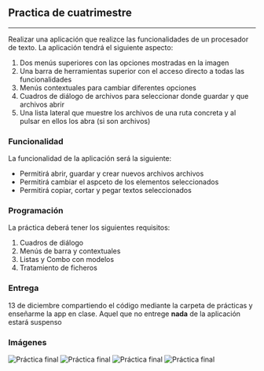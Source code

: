 ## Practica de cuatrimestre
****

Realizar una aplicación que realizce las funcionalidades de un procesador de texto. La aplicación tendrá el siguiente aspecto:

1. Dos menús superiores con las opciones mostradas en la imagen
2. Una barra de herramientas superior con el acceso directo a todas las funcionalidades
3. Menús contextuales para cambiar diferentes opciones
4. Cuadros de diálogo de archivos para seleccionar donde guardar y que archivos abrir
5. Una lista lateral que muestre los archivos de una ruta concreta y al pulsar en ellos los abra (si son archivos)

### Funcionalidad

La funcionalidad de la aplicación será la siguiente:

- Permitirá abrir, guardar y crear nuevos archivos archivos 
- Permitirá cambiar el aspceto de los elementos seleccionados
- Permitirá copiar, cortar y pegar textos seleccionados

### Programación

La práctica deberá tener los siguientes requisitos:

1. Cuadros de diálogo
2. Menús de barra y contextuales
3. Listas y Combo con modelos
4. Tratamiento de ficheros

### Entrega

13 de diciembre compartiendo el código mediante la carpeta de prácticas y enseñarme la app en clase. Aquel que no entrege **nada** de la aplicación estará suspenso

### Imágenes

![Práctica final](https://github.com/DevelopSys/clasepmdm/blob/master/practicas/memory1.png "Práctica versiones") ![Práctica final](https://github.com/DevelopSys/clasepmdm/blob/master/practicas/memory2.png "Práctica versiones") ![Práctica final](https://github.com/DevelopSys/clasepmdm/blob/master/practicas/memory3.png "Práctica versiones") ![Práctica final](https://github.com/DevelopSys/clasepmdm/blob/master/practicas/memory4.png "Práctica versiones")